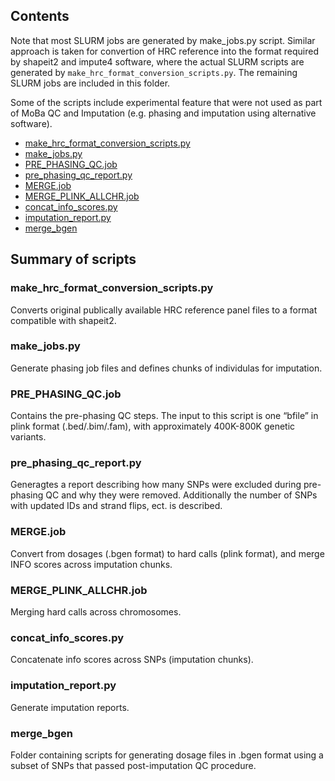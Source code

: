 ## Contents

Note that most SLURM jobs are generated by make_jobs.py script.
Similar approach is taken for convertion of HRC reference into the format required by shapeit2 and impute4 software, where the actual SLURM scripts are generated by ``make_hrc_format_conversion_scripts.py``.
The remaining SLURM jobs are included in this folder.

Some of the scripts include experimental feature that were not used as part of MoBa QC and Imputation (e.g. phasing and imputation using alternative software).

* [make_hrc_format_conversion_scripts.py](#make_hrc_format_conversion_scriptspy)
* [make_jobs.py](#make_jobspy)
* [PRE_PHASING_QC.job](#pre_phasing_qcjob)
* [pre_phasing_qc_report.py](#pre_phasing_qc_reportpy)
* [MERGE.job](#mergejob)
* [MERGE_PLINK_ALLCHR.job](#merge_plink_allchrjob)
* [concat_info_scores.py](#concat_info_scorespy)
* [imputation_report.py](#imputation_reportpy)
* [merge_bgen](#merge_bgen)

## Summary of scripts

### make_hrc_format_conversion_scripts.py
Converts original publically available HRC reference panel files to a format compatible with shapeit2.

### make_jobs.py
Generate phasing job files and defines chunks of individulas for imputation.

### PRE_PHASING_QC.job
Contains the pre-phasing QC steps. The input to this script is one “bfile” in plink format (.bed/.bim/.fam), with approximately 400K-800K genetic variants.

### pre_phasing_qc_report.py
Generagtes a report describing how many SNPs were excluded during pre-phasing QC and why they were removed. Additionally the number of SNPs with updated IDs and strand flips, ect. is described.

### MERGE.job

Convert from dosages (.bgen format) to hard calls (plink format), and merge INFO scores across imputation chunks. 

### MERGE_PLINK_ALLCHR.job

Merging hard calls across chromosomes.

### concat_info_scores.py

Concatenate info scores across SNPs (imputation chunks).

### imputation_report.py

Generate imputation reports.

### merge_bgen

Folder containing scripts for generating dosage files in .bgen format using a subset of SNPs that passed post-imputation QC procedure.

